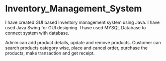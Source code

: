 # Inventory_Management_System
I have created GUI based Inventory management system using Java. I have used Java Swing for GUI designing. I have used MYSQL Database to connect system with database.

Admin can add product details, update and remove products. Customer can search products category wise, place and cancel order, purchase the products, make transaction and get receipt.
